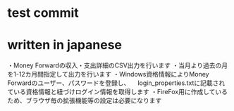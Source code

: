 # test commit
# written in japanese
・Money Forwardの収入・支出詳細のCSV出力を行います
・当月より過去の月を1-12カ月間指定して出力を行います
・Windows資格情報によりMoney Forwardのユーザー、パスワードを登録し、
　login_properties.txtに記載されている資格情報と紐づけログイン情報を取得します
・FireFox用に作成しているため、ブラウザ毎の拡張機能等の設定は必要になります
